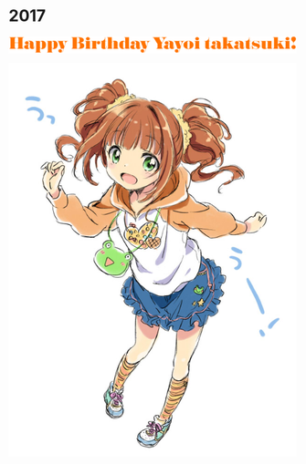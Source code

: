 # 2017


![Happy Birthday Yayoi Takatsuki](https://github.com/ynifamily3/2017/raw/gh-pages/c6f17518138136085635fd53f64302.gif)

![Yayoi Takatsuki](https://github.com/ynifamily3/2017/raw/gh-pages/yayoi_dummy.jpg)
